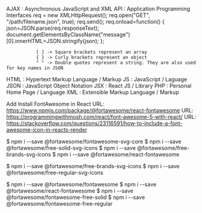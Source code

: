 

AJAX  : Asynchronous JavaScript and XML
API   : Application Programming Interfaces
            req = new XMLHttpRequest();
            req.open("GET", "/path/filename.json", true);
            req.send();
            req.onload=function() {
               json=JSON.parse(req.responseText);
               document.getElementsByClassName("message")[0].innerHTML=JSON.stringify(json);
            };

               [ ] -> Square brackets represent an array
               { } -> Curly brackets represent an object
               " " -> Double quotes represent a string. They are also used for key names in JSON

HTML  : Hypertext Markup Language / Markup
JS    : JavaScript / Laguage
JSON  : JavaScript Object Notation
JSX   : React JS / Library
PHP   : Personal Home Page / Language
XML   : Extensible Markup Language / Markup


Add Install FontAwesome in React
   URL: https://www.npmjs.com/package/@fortawesome/react-fontawesome
   URL: https://programmingwithmosh.com/react/font-awesome-5-with-react/
   URL: https://stackoverflow.com/questions/23116591/how-to-include-a-font-awesome-icon-in-reacts-render

   $ npm i --save @fortawesome/fontawesome-svg-core
   $ npm i --save @fortawesome/free-solid-svg-icons
   $ npm i --save @fortawesome/free-brands-svg-icons
   $ npm i --save @fortawesome/react-fontawesome

   $ npm i --save @fortawesome/free-brands-svg-icons
   $ npm i --save @fortawesome/free-regular-svg-icons

   $ npm i --save @fortawesome/fontawesome
   $ npm i --save @fortawesome/react-fontawesome
   $ npm i --save @fortawesome/fontawesome-free-solid
   $ npm i --save @fortawesome/fontawesome-free-regular